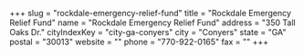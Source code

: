 +++
slug = "rockdale-emergency-relief-fund"
title = "Rockdale Emergency Relief Fund"
name = "Rockdale Emergency Relief Fund"
address = "350 Tall Oaks Dr."
cityIndexKey = "city-ga-conyers"
city = "Conyers"
state = "GA"
postal = "30013"
website = ""
phone = "770-922-0165"
fax = ""
+++
